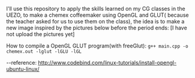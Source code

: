 I'll use this repository to apply the skills learned on my CG classes in the UEZO, to make a chemex coffeemaker using OpenGL and GLUT( because the teacher asked for us to use them on the class), the idea is to make a new image inspired by the pictures below before the period ends:
[I have not upload the pictures yet]

How to compile a OpenGL GLUT program(with freeGlut):
`g++ main.cpp -o chemex.out -lglut -lGLU -lGL`

--reference: http://www.codebind.com/linux-tutorials/install-opengl-ubuntu-linux/
